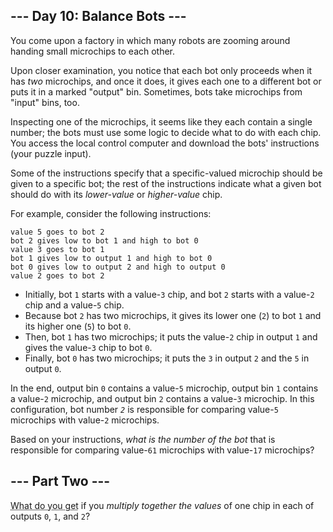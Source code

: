 <style>[title] { text-decoration: underline dotted; }</style>

\--- Day 10: Balance Bots ---
-----------------------------

You come upon a factory in which many robots are zooming around handing small microchips to each other.

Upon closer examination, you notice that each bot only proceeds when it has _two_ microchips, and once it does, it gives each one to a different bot or puts it in a marked "output" bin. Sometimes, bots take microchips from "input" bins, too.

Inspecting one of the microchips, it seems like they each contain a single number; the bots must use some logic to decide what to do with each chip. You access the local control computer and download the bots' instructions (your puzzle input).

Some of the instructions specify that a specific-valued microchip should be given to a specific bot; the rest of the instructions indicate what a given bot should do with its _lower-value_ or _higher-value_ chip.

For example, consider the following instructions:

```
value 5 goes to bot 2
bot 2 gives low to bot 1 and high to bot 0
value 3 goes to bot 1
bot 1 gives low to output 1 and high to bot 0
bot 0 gives low to output 2 and high to output 0
value 2 goes to bot 2
```

*   Initially, bot `1` starts with a value-`3` chip, and bot `2` starts with a value-`2` chip and a value-`5` chip.
*   Because bot `2` has two microchips, it gives its lower one (`2`) to bot `1` and its higher one (`5`) to bot `0`.
*   Then, bot `1` has two microchips; it puts the value-`2` chip in output `1` and gives the value-`3` chip to bot `0`.
*   Finally, bot `0` has two microchips; it puts the `3` in output `2` and the `5` in output `0`.

In the end, output bin `0` contains a value-`5` microchip, output bin `1` contains a value-`2` microchip, and output bin `2` contains a value-`3` microchip. In this configuration, bot number _`2`_ is responsible for comparing value-`5` microchips with value-`2` microchips.

Based on your instructions, _what is the number of the bot_ that is responsible for comparing value-`61` microchips with value-`17` microchips?

\--- Part Two ---
-----------------

<span title="What do you get if you multiply six by nine?">What do you get</span> if you _multiply together the values_ of one chip in each of outputs `0`, `1`, and `2`?